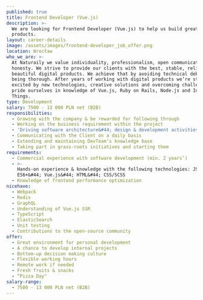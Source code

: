 ```yaml
---
published: true
title: Frontend Developer (Vue.js)
description: >-
  We are looking for Frontend Developer (Vue.js) to help us build great digital
  products.
layout: career-details
image: /assets/images/frontend-developer_job_offer.png
location: Wrocław
who_we_are: >-
  At Naturaily we value individuality, professionalism, open communication and
  honesty. We strive to provide our clients with the best, stable, reliable and
  beautiful digital products. We achieve that by avoiding technical debt and
  being thorough. After years of working with digital products we’re still
  excited by new technologies, creative solutions and overcoming challenges. We
  pride ourselves in knowledge of Vue.js, Ruby on Rails, Node.js and Internet of
  Things.
type: Development
salary: 7500 - 13 000 PLN net (B2B)
responsibilities:
  - Growing with the company & be rewarded for following through
  - Working on the business requirement within the project
  - 'Driving software architecture&#44; design & development activities'
  - Communicating with the Client on a daily basis
  - Extending and maintaining DevTeam’s knowledge base
  - Taking part in grass-roots initiatives and starting them
requirements:
  - Commercial experience with software development (min. 2 years’)
  - >-
    Hands-on experience & knowledge with the following technologies: JS
    ES6+&#44; Vue.js&#44; HTML&#44; CSS/SCSS
  - Knowledge of frontend performance optimization
nicehave:
  - Webpack
  - Redis
  - GraphQL
  - Understanding of Vue.js SSR
  - TypeScript
  - ElasticSearch
  - Unit testing
  - Contributions to the open-source community
offer:
  - Great environment for personal development
  - A chance to develop internal projects
  - Bottom-up decision making culture
  - Flexible working hours
  - Remote work if needed
  - Fresh fruits & snacks
  - “Pizza Day"
salary-range:
  - 7500 - 13 000 PLN net (B2B)
---
```


